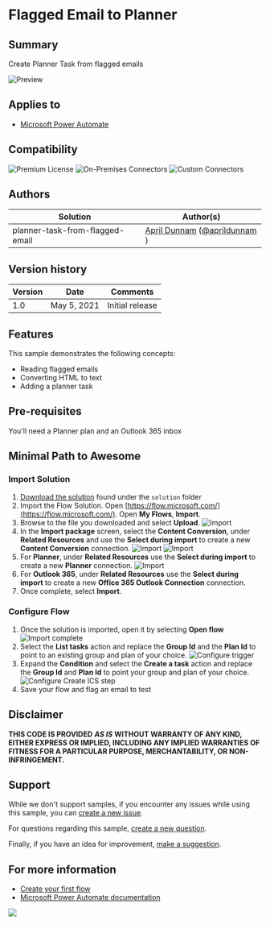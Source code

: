 # Flagged Email to Planner

## Summary

Create Planner Task from flagged emails

![Preview](./assets/preview.png)

## Applies to

*   [Microsoft Power Automate](https://docs.microsoft.com/power-automate/)

## Compatibility

![Premium License](https://img.shields.io/badge/Premium%20License-Not%20Required-green.svg "Premium license not required")
![On-Premises Connectors](https://img.shields.io/badge/On--Premises%20Connectors-No-green.svg "Does not use on-premise connectors")
![Custom Connectors](https://img.shields.io/badge/Custom%20Connectors-Not%20Required-green.svg "Does not use custom connectors")

## Authors

| Solution | Author(s) |
| --- | --- |
| planner-task-from-flagged-email | [April Dunnam](https://github.com/aprildunnam) ([@aprildunnam](https://www.twitter.com/aprildunnam) )

## Version history

| Version | Date | Comments |
| --- | --- | --- |
| 1.0 | May 5, 2021 | Initial release |

## Features

This sample demonstrates the following concepts:

*   Reading flagged emails
*   Converting HTML to text
*   Adding a planner task


## Pre-requisites

You'll need a Planner plan and an Outlook 365 inbox

## Minimal Path to Awesome


### Import Solution

1.   [Download the solution](./solution/planner-task-from-flagged-email.zip) found under the `solution` folder
1.   Import the Flow Solution. Open  [https://flow.microsoft.com/](https://flow.microsoft.com/). Open **My Flows**, **Import**.
1.   Browse to the file you downloaded and select **Upload**.
     ![Import](./assets/import1.png)
1.   In the **Import package** screen, select the **Content Conversion**, under **Related Resources** and use the **Select during import** to create a new **Content Conversion** connection.
     ![Import](./assets/import2.png)
     ![Import](./assets/import3.png)
1.   For **Planner**, under **Related Resources** use the **Select during import** to create a new **Planner** connection.
     ![Import](./assets/import4.png)
1.   For **Outlook 365**, under **Related Resources** use the **Select during import** to create a new **Office 365 Outlook Connection** connection.
1.   Once complete, select **Import**.


### Configure Flow

1. Once the solution is imported, open it by selecting **Open flow**
   ![Import complete](./assets/importcomplete.png)
1. Select the **List tasks** action and replace the **Group Id** and the **Plan Id** to point to an existing group and plan of your choice.
   ![Configure trigger](./assets/configure1.png)
1. Expand the **Condition** and select the **Create a task** action and replace the **Group Id** and **Plan Id** to point your group and plan of your choice.
   ![Configure Create ICS step](./assets/configure2.png)
1. Save your flow and flag an email to  test


## Disclaimer

**THIS CODE IS PROVIDED** _**AS IS**_ **WITHOUT WARRANTY OF ANY KIND, EITHER EXPRESS OR IMPLIED, INCLUDING ANY IMPLIED WARRANTIES OF FITNESS FOR A PARTICULAR PURPOSE, MERCHANTABILITY, OR NON-INFRINGEMENT.**

## Support

While we don't support samples, if you encounter any issues while using this sample, you can [create a new issue](https://github.com/pnp/powerautomate-samples/issues/new?assignees=&labels=Needs%3A+Triage+%3Amag%3A%2Ctype%3Abug-suspected&template=bug-report.yml&sample=YOURSAMPLENAME&authors=@LinkeD365&title=YOURSAMPLENAME%20-%20).

For questions regarding this sample, [create a new question](https://github.com/pnp/powerautomate-samples/issues/new?assignees=&labels=Needs%3A+Triage+%3Amag%3A%2Ctype%3Abug-suspected&template=question.yml&sample=YOURSAMPLENAME&authors=@LinkeD365&title=YOURSAMPLENAME%20-%20).

Finally, if you have an idea for improvement, [make a suggestion](https://github.com/pnp/powerautomate-samples/issues/new?assignees=&labels=Needs%3A+Triage+%3Amag%3A%2Ctype%3Abug-suspected&template=suggestion.yml&sample=YOURSAMPLENAME&authors=@LinkeD365&title=YOURSAMPLENAME%20-%20).

## For more information

- [Create your first flow](https://docs.microsoft.com/en-us/power-automate/getting-started#create-your-first-flow)
- [Microsoft Power Automate documentation](https://docs.microsoft.com/en-us/power-automate/)


<img src="https://telemetry.sharepointpnp.com/powerautomate-samples/samples/teams-invites-via-graph-api" />
